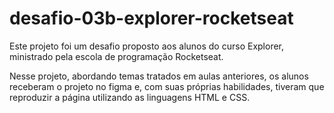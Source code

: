 # desafio-03b-explorer-rocketseat

Este projeto foi um desafio proposto aos alunos do curso Explorer, ministrado pela escola de programação Rocketseat.

Nesse projeto, abordando temas tratados em aulas anteriores, os alunos receberam o projeto no figma e, com suas próprias habilidades, tiveram que reproduzir a página utilizando as linguagens HTML e CSS.